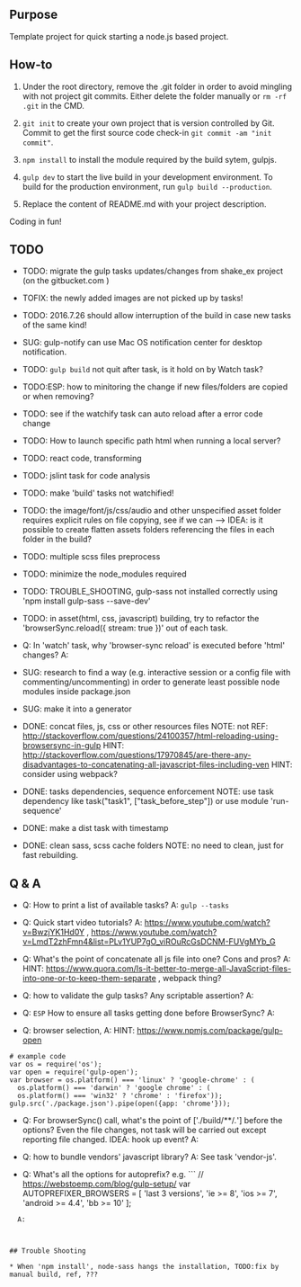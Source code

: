 

## Purpose

Template project for quick starting a node.js based project.




## How-to

1. Under the root directory, remove the .git folder in order to avoid mingling with not project git commits. Either delete the folder manually or ```rm -rf .git``` in the CMD.

2. ```git init``` to create your own project that is version controlled by Git. Commit to get the first source code check-in ```git commit -am "init commit"```.

3. ```npm install``` to install the module required by the build sytem, gulpjs.


4. ```gulp dev``` to start the live build in your development environment. To build for the production environment, run ```gulp build --production```.


5. Replace the content of README.md with your project description.


Coding in fun!



## TODO

* TODO: migrate the gulp tasks updates/changes from shake_ex project (on the gitbucket.com )

* TOFIX: the newly added images are not picked up by tasks!

* TODO: 2016.7.26  should allow interruption of the build in case new tasks of the same kind!

* SUG: gulp-notify can use Mac OS notification center for desktop notification.

* TODO: ```gulp build``` not quit after task, is it hold on by Watch task?

* TODO:ESP: how to minitoring the change if new files/folders are copied or when removing?

* TODO: see if the watchify task can auto reload after a error code change  

* TODO: How to launch specific path html when running a local server?

* TODO: react code, transforming

* TODO: jslint task for code analysis

* TODO: make 'build' tasks not watchified!

* TODO: the image/font/js/css/audio and other unspecified asset folder requires explicit rules on file copying, see if we can
--> IDEA: is it possible to create flatten assets folders referencing the files in each folder in the build?

* TODO: multiple scss files preprocess

* TODO: minimize the node_modules required

* TODO: TROUBLE_SHOOTING, gulp-sass not installed correctly using 'npm install gulp-sass --save-dev'


* TODO: in asset(html, css, javascript) building, try to refactor the 'browserSync.reload({ stream: true })' out of each task.
* Q: In 'watch' task, why 'browser-sync reload' is executed before 'html' changes?
  A:


* SUG: research to find a way (e.g. interactive session or a config file with commenting/uncommenting) in order to generate least possible node modules inside package.json


* SUG: make it into a generator


* DONE: concat files, js, css or other resources files
  NOTE: not
  REF: http://stackoverflow.com/questions/24100357/html-reloading-using-browsersync-in-gulp
  HINT: http://stackoverflow.com/questions/17970845/are-there-any-disadvantages-to-concatenating-all-javascript-files-including-ven
  HINT: consider using webpack?

* DONE: tasks dependencies,  sequence enforcement
  NOTE:  use task dependency like task("task1", ["task_before_step"]) or use module 'run-sequence'

* DONE: make a dist task with timestamp

* DONE: clean sass, scss cache folders
  NOTE: no need to clean, just for fast rebuilding.




## Q & A

* Q: How to print a list of available tasks?   A: `gulp --tasks`

* Q: Quick start video tutorials?  A: https://www.youtube.com/watch?v=BwzjYK1Hd0Y , https://www.youtube.com/watch?v=LmdT2zhFmn4&list=PLv1YUP7gO_viROuRcGsDCNM-FUVgMYb_G

* Q: What's the point of concatenate all js file into one? Cons and pros?
  A:
  HINT: https://www.quora.com/Is-it-better-to-merge-all-JavaScript-files-into-one-or-to-keep-them-separate  , webpack thing?

* Q: how to validate the gulp tasks? Any scriptable assertion?
  A:

* Q: ``ESP`` How to ensure all tasks getting done before BrowserSync?
  A:

* Q: browser selection,
  A:
  HINT: https://www.npmjs.com/package/gulp-open
```
# example code
var os = require('os');
var open = require('gulp-open');
var browser = os.platform() === 'linux' ? 'google-chrome' : (
  os.platform() === 'darwin' ? 'google chrome' : (
  os.platform() === 'win32' ? 'chrome' : 'firefox'));
gulp.src('./package.json').pipe(open({app: 'chrome'}));
```

* Q: For browserSync() call, what's the point of ['./build/**/*.*'] before the options? Even the file changes, not task will be carried out except reporting file changed. IDEA: hook up event?
  A:

* Q: how to bundle vendors' javascript library?
  A: See task 'vendor-js'.


* Q: What's all the options for autoprefix?
e.g. ```
// https://webstoemp.com/blog/gulp-setup/
var AUTOPREFIXER_BROWSERS = [
  'last 3 versions',
  'ie >= 8',
  'ios >= 7',
  'android >= 4.4',
  'bb >= 10'
];
```
  A:



## Trouble Shooting

* When 'npm install', node-sass hangs the installation, TODO:fix by manual build, ref, ???
